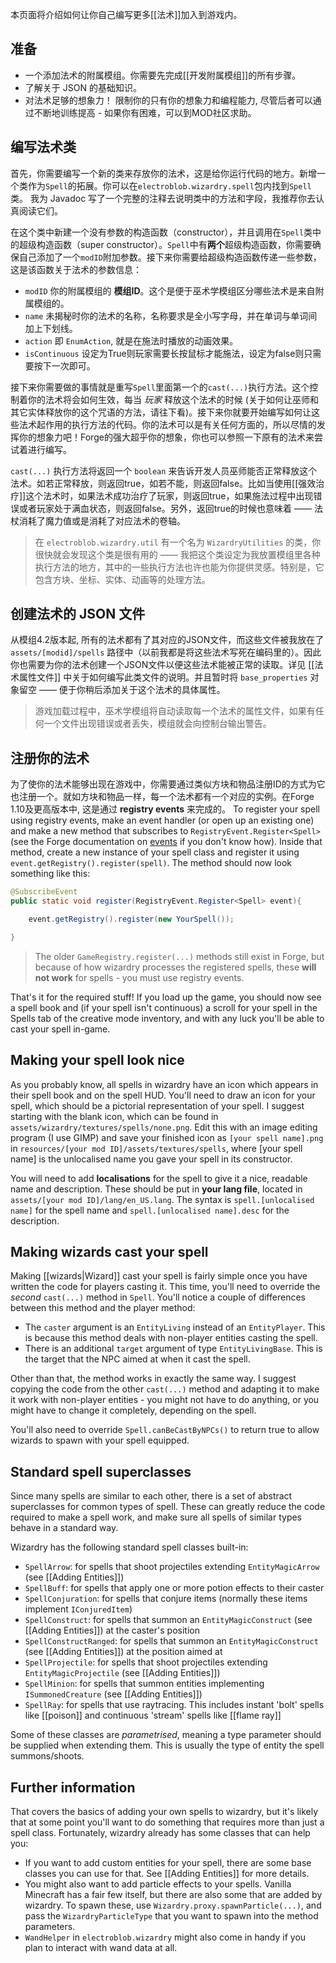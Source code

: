 本页面将介绍如何让你自己编写更多[[法术]]加入到游戏内。

## 准备
- 一个添加法术的附属模组。你需要先完成[[开发附属模组]]的所有步骤。 
- 了解关于 JSON 的基础知识。 
- 对法术足够的想象力！ 限制你的只有你的想象力和编程能力, 尽管后者可以通过不断地训练提高 - 如果你有困难，可以到MOD社区求助。

## 编写法术类
首先，你需要编写一个新的类来存放你的法术，这是给你运行代码的地方。新增一个类作为`Spell`的拓展。你可以在`electroblob.wizardry.spell`包内找到`Spell`类。 我为 Javadoc 写了一个完整的注释去说明类中的方法和字段，我推荐你去认真阅读它们。

在这个类中新建一个没有参数的构造函数（constructor），并且调用在`Spell`类中的超级构造函数（super constructor）。`Spell`中有**两个**超级构造函数，你需要确保自己添加了一个`modID`附加参数。接下来你需要给超级构造函数传递一些参数，这是该函数关于法术的参数信息：

- `modID` 你的附属模组的 **模组ID**。这个是便于巫术学模组区分哪些法术是来自附属模组的。
- `name` 未揭秘时你的法术的名称，名称要求是全小写字母，并在单词与单词间加上下划线。
- `action` 即 `EnumAction`, 就是在施法时播放的动画效果。
- `isContinuous` 设定为True则玩家需要长按鼠标才能施法，设定为false则只需要按下一次即可。

接下来你需要做的事情就是重写`Spell`里面第一个的`cast(...)`执行方法。这个控制着你的法术将会如何生效，每当 _玩家_ 释放这个法术的时候 (关于如何让巫师和其它实体释放你的这个咒语的方法，请往下看)。接下来你就要开始编写如何让这些法术起作用的执行方法的代码。你的法术可以是有关任何方面的，所以尽情的发挥你的想象力吧！Forge的强大超乎你的想象，你也可以参照一下原有的法术来尝试着进行编写。

`cast(...)` 执行方法将返回一个 `boolean` 来告诉开发人员巫师能否正常释放这个法术。如若正常释放，则返回true，如若不能，则返回false。比如当使用[[强效治疗]]这个法术时，如果法术成功治疗了玩家，则返回true，如果施法过程中出现错误或者玩家处于满血状态，则返回false。另外，返回true的时候也意味着 —— 法杖消耗了魔力值或是消耗了对应法术的卷轴。

> 在 `electroblob.wizardry.util` 有一个名为 `WizardryUtilities` 的类，你很快就会发现这个类是很有用的 —— 我把这个类设定为我放置模组里各种执行方法的地方，其中的一些执行方法也许也能为你提供灵感。特别是，它包含方块、坐标、实体、动画等的处理方法。

## 创建法术的 JSON 文件

从模组4.2版本起, 所有的法术都有了其对应的JSON文件，而这些文件被我放在了 `assets/[modid]/spells` 路径中（以前我都是将这些法术写死在编码里的）。因此你也需要为你的法术创建一个JSON文件以便这些法术能被正常的读取。详见 [[法术属性文件]] 中关于如何编写此类文件的说明。并且暂时将 `base_properties` 对象留空 —— 便于你稍后添加关于这个法术的具体属性。

> 游戏加载过程中，巫术学模组将自动读取每一个法术的属性文件，如果有任何一个文件出现错误或者丢失，模组就会向控制台输出警告。

## 注册你的法术

为了使你的法术能够出现在游戏中，你需要通过类似方块和物品注册ID的方式为它也注册一个。就如方块和物品一样，每一个法术都有一个对应的实例。在Forge 1.10及更高版本中, 这是通过 **registry events** 来完成的。 To register your spell using registry events, make an event handler (or open up an existing one) and make a new method that subscribes to `RegistryEvent.Register<Spell>` (see the Forge documentation on [events](https://mcforge.readthedocs.io/en/latest/events/intro/) if you don't know how). Inside that method, create a new instance of your spell class and register it using `event.getRegistry().register(spell)`. The method should now look something like this:

```java
@SubscribeEvent
public static void register(RegistryEvent.Register<Spell> event){

    event.getRegistry().register(new YourSpell());

}
```

> The older `GameRegistry.register(...)` methods still exist in Forge, but because of how wizardry processes the registered spells, these **will not work** for spells - you must use registry events.

That's it for the required stuff! If you load up the game, you should now see a spell book and (if your spell isn't continuous) a scroll for your spell in the Spells tab of the creative mode inventory, and with any luck you'll be able to cast your spell in-game.

## Making your spell look nice

As you probably know, all spells in wizardry have an icon which appears in their spell book and on the spell HUD. You'll need to draw an icon for your spell, which should be a pictorial representation of your spell. I suggest starting with the blank icon, which can be found in `assets/wizardry/textures/spells/none.png`. Edit this with an image editing program (I use GIMP) and save your finished icon as `[your spell name].png` in `resources/[your mod ID]/assets/textures/spells`, where [your spell name] is the unlocalised name you gave your spell in its constructor.

You will need to add **localisations** for the spell to give it a nice, readable name and description. These should be put in **your lang file**, located in `assets/[your mod ID]/lang/en_US.lang`. The syntax is `spell.[unlocalised name]` for the spell name and `spell.[unlocalised name].desc` for the description.

## Making wizards cast your spell

Making [[wizards|Wizard]] cast your spell is fairly simple once you have written the code for players casting it. This time, you'll need to override the _second_ `cast(...)` method in `Spell`. You'll notice a couple of differences between this method and the player method:
- The `caster` argument is an `EntityLiving` instead of an `EntityPlayer`. This is because this method deals with non-player entities casting the spell.
- There is an additional `target` argument of type `EntityLivingBase`. This is the target that the NPC aimed at when it cast the spell.

Other than that, the method works in exactly the same way. I suggest copying the code from the other `cast(...)` method and adapting it to make it work with non-player entities - you might not have to do anything, or you might have to change it completely, depending on the spell.

You'll also need to override `Spell.canBeCastByNPCs()` to return true to allow wizards to spawn with your spell equipped.

## Standard spell superclasses

Since many spells are similar to each other, there is a set of abstract superclasses for common types of spell. These can greatly reduce the code required to make a spell work, and make sure all spells of similar types behave in a standard way.

Wizardry has the following standard spell classes built-in:

- `SpellArrow`: for spells that shoot projectiles extending `EntityMagicArrow` (see [[Adding Entities]])
- `SpellBuff`: for spells that apply one or more potion effects to their caster
- `SpellConjuration`: for spells that conjure items (normally these items implement `IConjuredItem`)
- `SpellConstruct`: for spells that summon an `EntityMagicConstruct` (see [[Adding Entities]]) at the caster's position
- `SpellConstructRanged`: for spells that summon an `EntityMagicConstruct` (see [[Adding Entities]]) at the position aimed at
- `SpellProjectile`: for spells that shoot projectiles extending `EntityMagicProjectile` (see [[Adding Entities]])
- `SpellMinion`: for spells that summon entities implementing `ISummonedCreature` (see [[Adding Entities]])
- `SpellRay`: for spells that use raytracing. This includes instant 'bolt' spells like [[poison]] and continuous 'stream' spells like [[flame ray]]

Some of these classes are _parametrised_, meaning a type parameter should be supplied when extending them. This is usually the type of entity the spell summons/shoots.

## Further information

That covers the basics of adding your own spells to wizardry, but it's likely that at some point you'll want to do something that requires more than just a spell class. Fortunately, wizardry already has some classes that can help you:

- If you want to add custom entities for your spell, there are some base classes you can use for that. See [[Adding Entities]] for more details.
- You might also want to add particle effects to your spells. Vanilla Minecraft has a fair few itself, but there are also some that are added by wizardry. To spawn these, use `Wizardry.proxy.spawnParticle(...)`, and pass the `WizardryParticleType` that you want to spawn into the method parameters.
- `WandHelper` in `electroblob.wizardry` might also come in handy if you plan to interact with wand data at all.
